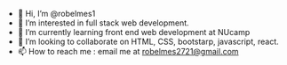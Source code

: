 - 👋 Hi, I’m @robelmes1
- 👀 I’m interested in full stack web development. 
- 🌱 I’m currently learning front end web development at NUcamp
- 💞️ I’m looking to collaborate on HTML, CSS, bootstarp, javascript, react. 
- 📫 How to reach me : email me at robelmes2721@gmail.com 

<!---
robelmes1/robelmes1 is a ✨ special ✨ repository because its `README.md` (this file) appears on your GitHub profile.
You can click the Preview link to take a look at your changes.
--->
